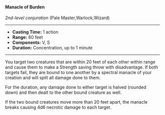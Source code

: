 #### Manacle of Burden
*2nd-level conjuration* (Pale Master,Warlock,Wizard)
___
- **Casting Time:** 1 action
- **Range:** 60 feet
- **Components:** V, S
- **Duration:** Concentration, up to 1 minute
---
You target two creatures that are within 20 feet of each other within range and cause them to make a Strength saving throw with disadvantage. If both targets fail, they are bound to one another by a spectral manacle of your creation and will split all damage done to them.

For the duration, any damage done to either target is halved (rounded down) and then dealt to the other bound creature as well.

If the two bound creatures move more than 20 feet apart, the manacle breaks causing 4d6 necrotic damage to each target.
